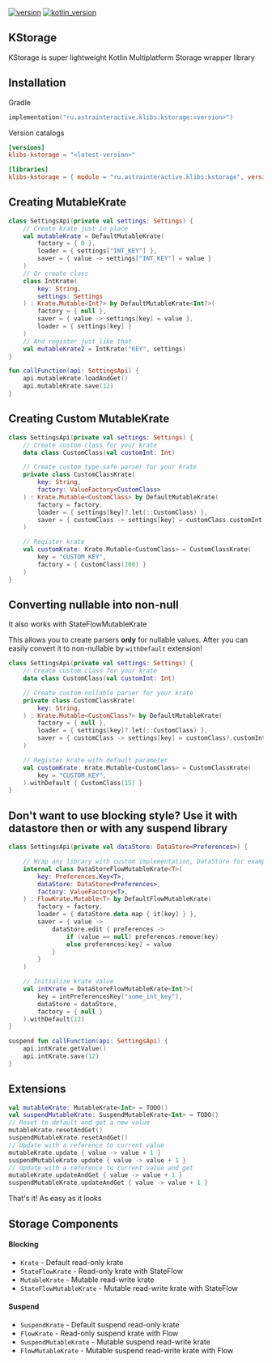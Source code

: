 [![version](https://img.shields.io/maven-central/v/ru.astrainteractive.klibs/kstorage?style=flat-square)](https://github.com/makeevrserg/kstorage)
[![kotlin_version](https://img.shields.io/badge/kotlin-2.0.0-blueviolet?style=flat-square)](https://github.com/makeevrserg/kstorage)

## KStorage

KStorage is super lightweight Kotlin Multiplatform Storage wrapper library

## Installation

Gradle

```kotlin
implementation("ru.astrainteractive.klibs:kstorage:<version>")
```

Version catalogs

```toml
[versions]
klibs-kstorage = "<latest-version>"

[libraries]
klibs-kstorage = { module = "ru.astrainteractive.klibs:kstorage", version.ref = "klibs-kstorage" }
```

## Creating MutableKrate

```kotlin
class SettingsApi(private val settings: Settings) {
    // Create krate just in place
    val mutableKrate = DefaultMutableKrate(
        factory = { 0 },
        loader = { settings["INT_KEY"] },
        saver = { value -> settings["INT_KEY"] = value }
    )
    // Or create class
    class IntKrate(
        key: String,
        settings: Settings
    ) : Krate.Mutable<Int?> by DefaultMutableKrate<Int?>(
        factory = { null },
        saver = { value -> settings[key] = value },
        loader = { settings[key] }
    )
    // And register just like that
    val mutableKrate2 = IntKrate("KEY", settings)
}

fun callFunction(api: SettingsApi) {
    api.mutableKrate.loadAndGet()
    api.mutableKrate.save(12)
}
```

## Creating Custom MutableKrate

```kotlin
class SettingsApi(private val settings: Settings) {
    // Create custom class for your krate
    data class CustomClass(val customInt: Int)

    // Create custom type-safe parser for your krate
    private class CustomClassKrate(
        key: String,
        factory: ValueFactory<CustomClass>
    ) : Krate.Mutable<CustomClass> by DefaultMutableKrate(
        factory = factory,
        loader = { settings[key]?.let(::CustomClass) },
        saver = { customClass -> settings[key] = customClass.customInt }
    )

    // Register krate
    val customKrate: Krate.Mutable<CustomClass> = CustomClassKrate(
        key = "CUSTOM_KEY",
        factory = { CustomClass(100) }
    )
}
```

## Converting nullable into non-null

It also works with StateFlowMutableKrate

This allows you to create parsers **only** for nullable values. After you can easily convert it to
non-nullable by `withDefault` extension!

```kotlin
class SettingsApi(private val settings: Settings) {
    // Create custom class for your krate
    data class CustomClass(val customInt: Int)

    // Create custom nullable parser for your krate
    private class CustomClassKrate(
        key: String,
    ) : Krate.Mutable<CustomClass?> by DefaultMutableKrate(
        factory = { null },
        loader = { settings[key]?.let(::CustomClass) },
        saver = { customClass -> settings[key] = customClass?.customInt }
    )

    // Register krate with default parameter
    val customKrate: Krate.Mutable<CustomClass> = CustomClassKrate(
        key = "CUSTOM_KEY",
    ).withDefault { CustomClass(15) }
}
```

## Don't want to use blocking style? Use it with datastore then or with any suspend library

```kotlin
class SettingsApi(private val dataStore: DataStore<Preferences>) {

    // Wrap any library with custom implementation, DataStore for example
    internal class DataStoreFlowMutableKrate<T>(
        key: Preferences.Key<T>,
        dataStore: DataStore<Preferences>,
        factory: ValueFactory<T>,
    ) : FlowKrate.Mutable<T> by DefaultFlowMutableKrate(
        factory = factory,
        loader = { dataStore.data.map { it[key] } },
        saver = { value ->
            dataStore.edit { preferences ->
                if (value == null) preferences.remove(key)
                else preferences[key] = value
            }
        }
    )

    // Initialize krate value
    val intKrate = DataStoreFlowMutableKrate<Int?>(
        key = intPreferencesKey("some_int_key"),
        dataStore = dataStore,
        factory = { null }
    ).withDefault(12)
}

suspend fun callFunction(api: SettingsApi) {
    api.intKrate.getValue()
    api.intKrate.save(12)
}
```

## Extensions

```kotlin
val mutableKrate: MutableKrate<Int> = TODO()
val suspendMutableKrate: SuspendMutableKrate<Int> = TODO()
// Reset to default and get a new value
mutableKrate.resetAndGet()
suspendMutableKrate.resetAndGet()
// Update with a reference to current value
mutableKrate.update { value -> value + 1 }
suspendMutableKrate.update { value -> value + 1 }
// Update with a reference to current value and get 
mutableKrate.updateAndGet { value -> value + 1 }
suspendMutableKrate.updateAndGet { value -> value + 1 }
```

That's it! As easy as it looks

## Storage Components

#### Blocking

- `Krate` - Default read-only krate
- `StateFlowKrate` - Read-only krate with StateFlow
- `MutableKrate` - Mutable read-write krate
- `StateFlowMutableKrate` - Mutable read-write krate with StateFlow

#### Suspend

- `SuspendKrate` - Default suspend read-only krate
- `FlowKrate` - Read-only suspend krate with Flow
- `SuspendMutableKrate` - Mutable suspend read-write krate
- `FlowMutableKrate` - Mutable suspend read-write krate with Flow